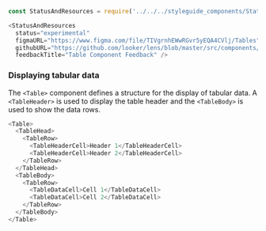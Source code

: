```js noeditor
const StatusAndResources = require('../../../styleguide_components/StatusAndResources').StatusAndResources;

<StatusAndResources
  status="experimental"
  figmaURL="https://www.figma.com/file/TIVgrnhEWwRGvr5yEQA4CVlj/Tables"
  githubURL="https://github.com/looker/lens/blob/master/src/components/Table/Table.tsx"
  feedbackTitle="Table Component Feedback" />
```


### Displaying tabular data

The `<Table>` component defines a structure for the display of tabular data. A `<TableHeader>` is used to display the table header and the `<TableBody>` is used to show the data rows.

```js
<Table>
  <TableHead>
    <TableRow>
      <TableHeaderCell>Header 1</TableHeaderCell>
      <TableHeaderCell>Header 2</TableHeaderCell>
    </TableRow>
  </TableHead>
  <TableBody>
    <TableRow>
      <TableDataCell>Cell 1</TableDataCell>
      <TableDataCell>Cell 2</TableDataCell>
    </TableRow>
  </TableBody>
</Table>
```


